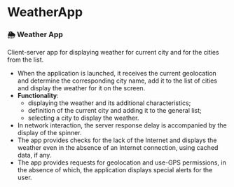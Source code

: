 # WeatherApp
### :sun_behind_rain_cloud: Weather App
Client-server app for displaying weather for current city and for the cities from the list.
* When the application is launched, it receives the current geolocation and determine the corresponding city name, add it to the list of cities and display the weather for it on the screen.
* **Functionality**:
   * displaying the weather and its additional characteristics;
   * definition of the current city and adding it to the general list;
   * selecting a city to display the weather.
* In network interaction, the server response delay is accompanied by the display of the spinner. 
* The app provides checks for the lack of the Internet and displays the weather even in the absence of an Internet connection, using cached data, if any.
* The app provides requests for geolocation and use-GPS permissions, in the absence of which, the application displays special alerts for the user.

